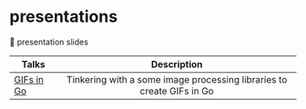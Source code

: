 # presentations
:moyai: presentation slides

| Talks         | Description   | 
| ------------- |:-------------:| 
| [GIFs in Go](https://camilogarcialarotta.github.io/presentations/talks/gifs-in-go)    | Tinkering with a some image processing libraries to create GIFs in Go |
